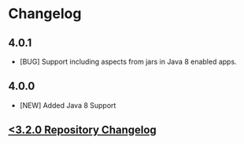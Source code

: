 # Changelog

## 4.0.1
* [BUG] Support including aspects from jars in Java 8 enabled apps.

## 4.0.0
* [NEW] Added Java 8 Support

## [<3.2.0 Repository Changelog](https://github.com/Archinamon/android-gradle-aspectj "Archinamon")
